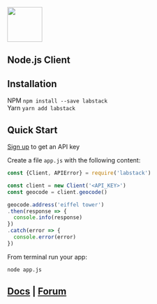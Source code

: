 <a href="https://labstack.com"><img height="80" src="https://cdn.labstack.com/images/labstack-logo.svg"></a>

## Node.js Client

## Installation

NPM `npm install --save labstack`<br>
Yarn `yarn add labstack`

## Quick Start

[Sign up](https://labstack.com/signup) to get an API key

Create a file `app.js` with the following content:

```js
const {Client, APIError} = require('labstack')

const client = new Client('<API_KEY>')
const geocode = client.geocode()

geocode.address('eiffel tower')
.then(response => {
  console.info(response)
})
.catch(error => {
  console.error(error)
})
```

From terminal run your app:

```sh
node app.js
```

## [Docs](https://labstack.com/docs) | [Forum](https://forum.labstack.com)
